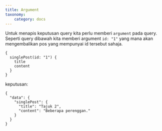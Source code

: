 ```yaml
---
title: Argument
taxonomy:
    category: docs
---
```


Untuk menapis keputusan query kita perlu memberi ```argument``` pada query. Seperti query dibawah kita memberi argument ```id: "1"``` yang mana akan mengembalikan pos yang mempunyai id tersebut sahaja.

```
{
  singlePost(id: "1") {
    title
    content
  }
}
```

keputusan:
```
{
  "data": {
    "singlePost": {
      "title": "Tajuk 2",
      "content": "Beberapa perenggan."
    }
  }
}
```

